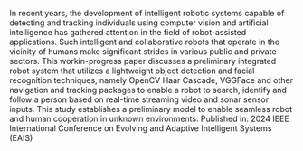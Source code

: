 In recent years, the development of intelligent robotic systems capable of detecting and tracking individuals using computer vision and artificial intelligence has gathered attention in the field of robot-assisted applications. Such intelligent and collaborative robots that operate in the vicinity of humans make significant strides in various public and private sectors. This workin-progress paper discusses a preliminary integrated robot system that utilizes a lightweight object detection and facial recognition techniques, namely OpenCV Haar Cascade, VGGFace and other navigation and tracking packages to enable a robot to search, identify and follow a person based on real-time streaming video and sonar sensor inputs. This study establishes a preliminary model to enable seamless robot and human cooperation in unknown environments.
Published in: 2024 IEEE International Conference on Evolving and Adaptive Intelligent Systems (EAIS)
